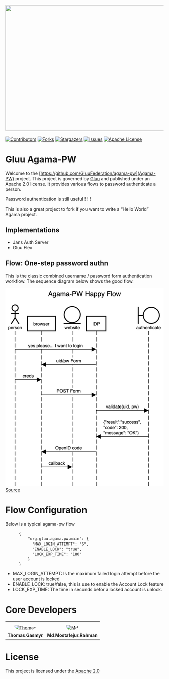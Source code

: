 <p align="left">
  <img width="600" height="400" src="https://github.com/GluuFederation/agama-pw/assets/43112579/639a8ca4-7549-4167-a5eb-5fe19fad3ff5">
</p>

[![Contributors][contributors-shield]](contributors-url)
[![Forks][forks-shield]](forks-url)
[![Stargazers][stars-shield]](stars-url)
[![Issues][issues-shield]](issues-url)
[![Apache License][license-shield]](license-url)

# Gluu Agama-PW

Welcome to the [https://github.com/GluuFederation/agama-pw](Agama-PW) project.
This project is governed by [Gluu](https://gluu.org) and published under an
Apache 2.0 license. It provides various flows to password authenticate a person.

Password authentication is still useful ! ! !

This is also a great project to fork if you want to write
a “Hello World” Agama project.

## Implementations

* Jans Auth Server
* Gluu Flex

## Flow: One-step password authn

This is the classic combined username / password form authentication workflow.
The sequence diagram below shows the good flow.

![agama-pw sequence diagram image](Agama-PW-sequence.png)
[Source](https://sequencediagram.org/index.html#initialData=C4S2BsFMAIEEHMCGBbRBaACgdWgCUQA4ECe0AYuAPYDuAULYgMbCUBO0BkrAzpQHa0CiVqEYghfYNABGrGty61IksKWqRp3MJEHDR4xJOgBJACIZa0ygFc+AE2GlE14AAtloxMB2CuvPmgAfGYYAFzQxJDcHFCICgB0iSbQ1IZSLNBU8CACIUGy8lzh1iB2APQE1ORsyL48-Ply1Aqs4YyskHbclk0tQSHhGADyAMoAKtWstXmBzm4eIIxekOEAbojgpcsAFCV2ADQc1ACUDC7uKkve-ebhAN4ARB3c1uDAD6EPL4yMUdwP+wAOnwHoxKHZIB9oAAmAAMsKBIOQf0Q8Eh4QeQwA0g8AL60GYFZpFaBDTh8MzQMEQnqFVhBdSabRtDbgaRMADWQA)

# Flow Configuration
Below is a typical agama-pw flow
  ```
        {
            "org.gluu.agama.pw.main": {
              "MAX_LOGIN_ATTEMPT": "6",
              "ENABLE_LOCK": "true",
              "LOCK_EXP_TIME": "180"
            }
        }
  ```
- MAX_LOGIN_ATTEMPT: Is the maximum failed login attempt before the user account is locked
- ENABLE_LOCK: true/false, this is use to enable the Account Lock feature
- LOCK_EXP_TIME: The time in seconds befor a locked account is unlock.
  
# Core Developers

<table>
 <tr>
  <td align="center" style="word-wrap: break-word; width: 150.0; height: 150.0">
    <a href=https://github.com/syntrydy>
        <img src="https://avatars.githubusercontent.com/u/7513418?v=4" width="100;"  style="border-radius:50%;align-items:center;justify-content:center;overflow:hidden;padding-top:10px" alt=Thomas Gasmyr>
        <br />
        <sub style="font-size:14px"><b>Thomas Gasmyr</b></sub>
    </a>
  </td>
    <td align="center" style="word-wrap: break-word; width: 150.0; height: 150.0">
        <a href=https://github.com/mmrraju>
            <img src=https://avatars.githubusercontent.com/u/43112579?v=4 width="100;"  style="border-radius:50%;align-items:center;justify-content:center;overflow:hidden;padding-top:10px" alt=Md Mostafejur Rahman/>
            <br />
            <sub style="font-size:14px"><b>Md Mostafejur Rahman</b></sub>
        </a>
  </td>
 </tr>
</table>

# License

This project is licensed under the [Apache 2.0](https://github.com/GluuFederation/agama-pw/blob/main/LICENSE)


<!-- This are stats url reference for this repository -->
[contributors-shield]: https://img.shields.io/github/contributors/GluuFederation/agama-pw.svg?style=for-the-badge
[contributors-url]: https://github.com/GluuFederation/agama-pw/graphs/contributors
[forks-shield]: https://img.shields.io/github/forks/GluuFederation/agama-pw.svg?style=for-the-badge
[forks-url]: https://github.com/GluuFederation/agama-pw/network/members
[stars-shield]: https://img.shields.io/github/stars/GluuFederation/agama-pw?style=for-the-badge
[stars-url]: https://github.com/GluuFederation/agama-pw/stargazers
[issues-shield]: https://img.shields.io/github/issues/GluuFederation/agama-pw.svg?style=for-the-badge
[issues-url]: https://github.com/GluuFederation/agama-pw/issues
[license-shield]: https://img.shields.io/github/license/GluuFederation/agama-pw.svg?style=for-the-badge
[license-url]: https://github.com/GluuFederation/agama-pw/blob/main/LICENSE
